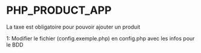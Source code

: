 # PHP_PRODUCT_APP

La taxe est obligatoire pour pouvoir ajouter un produit

1: Modifier le fichier (config.exemple.php) en config.php avec les infos pour le BDD
